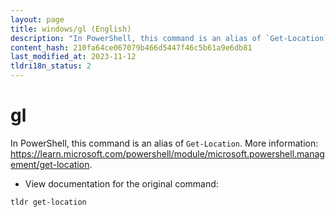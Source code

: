```yaml
---
layout: page
title: windows/gl (English)
description: "In PowerShell, this command is an alias of `Get-Location`."
content_hash: 210fa64ce067079b466d5447f46c5b61a9e6db81
last_modified_at: 2023-11-12
tldri18n_status: 2
---
```

# gl

In PowerShell, this command is an alias of `Get-Location`.
More information: <https://learn.microsoft.com/powershell/module/microsoft.powershell.management/get-location>.

- View documentation for the original command:

`tldr get-location`
